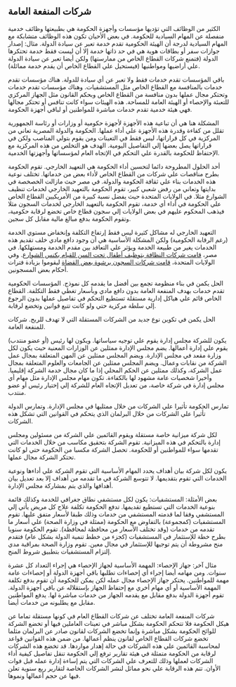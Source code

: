 ## شركات المنفعة العامة

الكثير من الوظائف التي تؤديها مؤسسات وأجهزة الحكومة هي بطبيعتها وظائف خدمية منفصلة عن المهام السيادية للحكومة. في بعض الأحيان تكون هذه الوظائف متشابكة مع المهام السيادية لدرجة أن الهيئة الحكومية تقدم خدمة تعبر عن سيادة الدولة. مثال: إصدار جوازات سفر أو بطاقات هوية هي في حد ذاتها خدمة إلا أن ليست فقط خدمة تحتكرها الدولة (فتمنع شركات القطاع الخاص من ممارستها) ولكن أيضا تعبر عن سيادة الدولة علي أراضيها ومواطنيها (فيستحيل علي القطاع الخاص أن يقدم خدمة ممائلة).  
  
باقي المؤسسات تقدم خدمات فقط ولا تعبر عن أي سيادة للدولة. هناك مؤسسات تقدم خدمات بالمنافسة مع القطاع الخاص مثل المستشفيات. وهناك مؤسسات تقدم خدمات وتحتكر مجال عملها بدون منافسة من القطاع الخاص وبحكم القانون مثل الجهاز المركزي للتعبئة والإحصاء أو الهيئة العامة للمساحة. هذه الهيئات سواء كانت تنافس أو تحتكر مجالها فهي هيئة خدمية تقدم خدمات مباشرة للمواطنين أو لباقي أجهزة الحكومة.  
  
المشكلة هنا هي أن تباعية هذه الأجهزة لأجهزة حكومية أو وزارات أو رئاسة الجمهورية تقلل من كفاءة وقدرة هذه الأجهزة علي أداء عملها. الحكومة والدولة المصرية تعاني من المركزية في كل قراراتها، ليس فقط في التعينات ومن يقوم بتولي المناصب ولكن في قراراتها يصل بعضها إلي التفاصيل اليومية. الهدف هو التخلص من هذه المركزية مع الإحتفاظ للحكومة بالقدرة علي التحكم في الإتجاه العام لمؤسساتها وأجهزتها الخدمية.  
  
أحد الحلول المطروحة دائما لتحسين أداء الحكومة هي التعهيد الخارجي. تقوم الحكومة بطرح مناقصات علي شركات من القطاع الخاص لأداء بعض من خدماتها. تختلف نوعية هذه الخدمات بناء علي ثقافة الحكومة والدولة. في مصر حيث مازالت الخصخصة في بدايتها وتعاني من رفض شعبي كبير، تقوم الحكومة بالتعهيد الخارجي لخدمات تنظيف الشوارع مثلا. في الولايات المتحدة حيث يفضل نسبة كبيرة من الأمريكيين القطاع الخاص علي الحكومة في أداء أي خدمة، تقوم الحكومة بالتعهيد الخارجي لخدمات السجون مثلا فيذهب المحكوم عليهم في بعض الولايات إلي سجون قطاع خاص تخضع لرقابة حكومية، وتقوم الحكومة بدفع مبالغ مالية مقابل كل سجين.  
  
التعهيد الخارجي له مشاكل كثيرة ليس فقط إرتفاع التكلفة وإنخفاض مستوي الخدمة (رغم الرقابة الحكومية) ولكن المشكلة الأساسية هي أن وجود دافع مادي خلف تقديم هذه الخدمات يغير من طبيعة الخدمة ويؤثر علي التعاقد بين مقدم الخدمة ومستهلكها. في مصر، [قامت شركات النظافة بتوظيف أطفال تحت السن للقيام بكنس الشوارع](http://www.youtube.com/watch?v=xhIhcYM4ePs). وفي الولايات المتحدة، [قامت شركات السجون برشوة بعض القضاة](http://www.cnn.com/2009/CRIME/02/23/pennsylvania.corrupt.judges/index.html?_s=PM:CRIME) ليقوموا بزيادة فترات أحكام بعض المسجونين.  
  
الحل يكمن في بناء منظومة تجمع بين أفضل ما يقدمه كل نموذج. المؤسسات الحكومية تقدم خدمات بهدف المنفعة العامة بدون دافع مادي وبأسعار تغطي فقط التكلفة. القطاع الخاص قائم علي هياكل إدارية مستقلة تستطيع التحكم في تفاصيل عملها بدون الرجوع إلي سلطة مركزية حتي ولو كانت تتبع قوانين وتخضع لرقابة.  
  
الحل يكمن في تكوين نوع جديد من الشركات المستقلة التي لا تهدف للربح. شركات للمنفعة العامة.  
  
يكون للشركة مجلس إدارة يقوم علي توجيه سياساتها. ويكون لها رئيس (أو عضو منتدب) يقوم علي إدارة أعمالها. يضم مجلس الإدارة ممثلين عن الوزارات المعنية حيث يكون لكل وزارة مقعد في مجلس الإدارة. ويضم المجلس ممثلين عن المهن المتعلقة بمجال عمل الشركة من نقابات وعمال. ويضم المجلس ممثلين عن الجامعات والعلوم المتعلقة بمجال عمل الشركة، وكذلك ممثلين عن الحكم المحلي إذا ما كان مجال خدمة الشركة إقليميا. وأخيرا شخصيات عامة مشهود لها بالكفاءة. تكون مهام مجلس الإدارة مثل مهام أي مجلس إدارة في شركة خاصة، من تعديل الإتجاه العام للشركة إلي إختيار رئيس أو عضو منتدب.  
  
تمارس الحكومة تأثيرا علي الشركات من خلال ممثليها في مجلس الإدارة. وتمارس الدولة تأثيرا علي الشركات من خلال البرلمان الذي يتحكم في القوانين التي تشكل هذه الشركات.  
  
لكل شركة ميزانية خاصة مستقلة ويقوم القائمين علي الشركة من مسئولين ومجلس إدارة بالتحكم في هذه الميزانية. تقوم الشركة بتحقيق مكاسب من خلال الخدمات التي تقدمها سواء للمواطنين أو للحكومة. تحصل الشركة مكسبا من الحكومة حتي لو كانت تحتكر الشركة مجال عملها.  
  
يكون لكل شركة بيان أهداف يحدد المهام الأساسية التي تقوم الشركة علي أداءها ونوعية الخدمات التي تقوم بتقديمها. لا تتوسع الشركة في ما تقدمه من أهداف إلا بعد تعديل بيان أهدافها والذي يتم بمشاركة مجلس الإدارة.  
  
بعض الأمثلة: المستشفيات: يكون لكل مستشفي نطاق جغرافي للخدمة وكذلك قائمة بنوعية الخدمات التي تستطيع تقديمها. تدفع الحكومة تكلفة علاج كل مريض يأتي إلي المستشفي وفقا لما قدمته المستشفي من خدمات وذلك طبقا لأسعار متفق عليها. تقوم المستشفيات (كمجموعة) بالتفاوض مع الحكومة (ممثلة في وزارة الصحة) علي أسعار ما تقدمه من خدمات (وقد تختلف الأسعار من محافظة لمحافظة). تقوم الحكومة سنويا بطرح خطة للإستثمار في المستشفيات (كجزء من خطط تنمية الدولة بشكل عام) فتقدم منح مشروطة أن يتم توجيها للإستثمار في مجال معين. تقوم وزارة الصحة بمراقبة مدي إلتزام المستشفيات بتطبيق شروط المنح.  
  
مثال آخر: جهاز الإحصاء: المهمة الأساسية لجهاز الإحصاء هي إجراء التعداد كل عشرة سنوات. ومن مهامه أيضا إجراء أي إحصاءات تطلبها باقي أجهزة الدولة أو إحصاءات عامة مهمة للمواطنين. يحتكر جهاز الإحصاء مجال عمله لكن يمكن للحكومة أن تقوم بدفع تكلفة المهمة الأساسية أو أي مهام أخري مع إحتفاظ الجهاز بإستقلاله عن باقي أجهزة الدولة. تقوم أجهزة الدولة بدفع مقابل مع يقدمه الجهاز من خدمات مباشرة لها. يدفع المواطنين مقابل مع يطلبونه من خدمات أيضا.  
  
شركات المنفعة العامة تختلف عن شركات القطاع العام في كونها مستقلة تماما عن هيكل الحكومة فلا تتحكم الحكومة بشكل مباشر في تعينات العاملين فيها أو تخضع الشركة للوائح الحكومة بشكل مباشرة وإنما تخضع الشركات لقانون صادر عن البرلمان مثلما تخضع شركات القطاع الخاص لقانون ينظم أعمالها. من ضمن هذه القوانين قواعد لمحاسبة القائمين علي هذه الشركات في حالة إهدار مواردها. قد تخضع هذه الشركات لرقابة من الحكومة متمثلة في هيئة تقارير ترفع إلي الحكومة تنقل تفاصيل كيفية أداء الشركات لعملها وذلك للتعرف علي الشركات التي يتم إساءة إدارة عمله قبل فوات الأوان. تتم هذه الرقابة علي نحو مماثل لنشر الشركات الخاصة لتقارير ربع سنوية تعلن فيها عن حجم أعمالها ونموها.  
